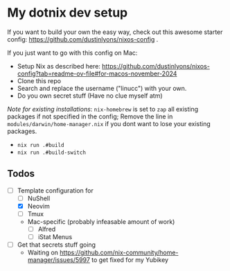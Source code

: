 # My dotnix dev setup

If you want to build your own the easy way, check out this awesome starter config: https://github.com/dustinlyons/nixos-config .

If you just want to go with this config on Mac:

- Setup Nix as described here: https://github.com/dustinlyons/nixos-config?tab=readme-ov-file#for-macos-november-2024
- Clone this repo
- Search and replace the username ("linucc") with your own.
- Do you own secret stuff (Have no clue myself atm)

_Note for existing installations_: `nix-homebrew` is set to `zap` all existing packages
if not specified in the config; Remove the line in `modules/darwin/home-manager.nix` if you dont
want to lose your existing packages.

- `nix run .#build`
- `nix run .#build-switch`

## Todos

- [ ] Template configuration for
  - [ ] NuShell
  - [x] Neovim
  - [ ] Tmux
  - Mac-specific (probably infeasable amount of work)
    - [ ] Alfred
    - [ ] iStat Menus
- [ ] Get that secrets stuff going
  - Waiting on https://github.com/nix-community/home-manager/issues/5997 to get fixed for my Yubikey
